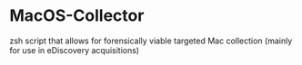 # MacOS-Collector
zsh script that allows for forensically viable targeted Mac collection (mainly for use in eDiscovery acquisitions)

